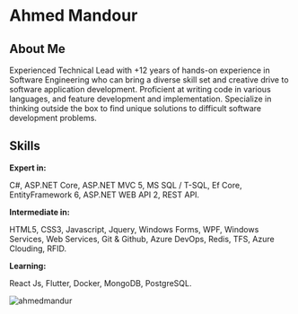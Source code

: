 # Ahmed Mandour

## About Me

Experienced Technical Lead with +12 years of hands-on experience in Software Engineering who can bring a diverse skill set and creative drive to software application development. Proficient at writing code in various languages, and feature development and implementation. Specialize in thinking outside the box to find unique solutions to difficult software development problems.

## Skills
**Expert in:** 

C#, ASP.NET Core, ASP.NET MVC 5, MS SQL / T-SQL, Ef Core, EntityFramework 6, ASP.NET WEB API 2, REST API.

**Intermediate in:** 

HTML5, CSS3, Javascript, Jquery, Windows Forms, WPF, Windows Services, Web Services, Git & Github, Azure DevOps, Redis, TFS, Azure Clouding, RFID.

**Learning:** 

React Js, Flutter, Docker, MongoDB, PostgreSQL.

<p align="left"> <img src="https://komarev.com/ghpvc/?username=ahmedmandur" alt="ahmedmandur" /> </p>
